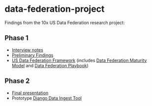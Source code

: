 # data-federation-project
Findings from the 10x US Data Federation research project: 

## Phase 1
- [Interview notes](https://github.com/18F/data-federation-report/issues?utf8=%E2%9C%93&q=is%3Aissue+interview)
- [Preliminary Findings](https://github.com/18F/data-federation-report/blob/master/PreliminaryFindings.md)
- [US Data Federation Framework](https://github.com/18F/data-federation-report/blob/master/DataFederationFramework.md) (includes [Data Federation Maturity Model](https://github.com/18F/data-federation-report/blob/master/DataFederationFramework.md#the-data-federation-maturity-model) and [Data Federation Playbook](https://github.com/18F/data-federation-report/blob/master/DataFederationFramework.md#the-data-federation-playbook))

## Phase 2
- [Final presentation](https://docs.google.com/presentation/d/1nPdhy0EnYXKFgm8aMfjwFSKu5kcxkjCai52uRXzOCfo/edit#slide=id.g3d2d046014_7_215)
- Prototype [Django Data Ingest Tool](https://github.com/18F/django-data-ingest) 
